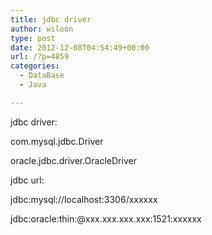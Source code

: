 ```yaml
---
title: jdbc driver
author: wiloon
type: post
date: 2012-12-08T04:54:49+00:00
url: /?p=4859
categories:
  - DataBase
  - Java

---
```

jdbc driver:

com.mysql.jdbc.Driver

oracle.jdbc.driver.OracleDriver


jdbc url:

jdbc:mysql://localhost:3306/xxxxxx

jdbc:oracle:thin:@xxx.xxx.xxx.xxx:1521:xxxxxx